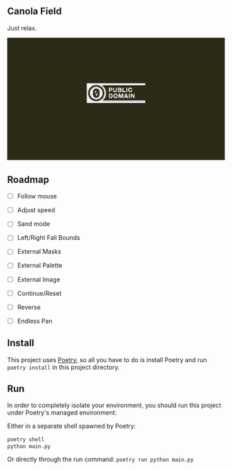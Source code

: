 ## Canola Field

Just relax.

![Tech Demo](demo01.gif)

## Roadmap

  * [ ] Follow mouse
  * [ ] Adjust speed
  * [ ] Sand mode
  * [ ] Left/Right Fall Bounds
  * [ ] External Masks
  * [ ] External Palette
  * [ ] External Image
  * [ ] Continue/Reset
  * [ ] Reverse
  * [ ] Endless Pan
  

## Install

This project uses [Poetry](https://python-poetry.org "At last python has more or less caught up with modernity about dependency management"), so all you have to do is install Poetry and run `poetry install` in this project directory.

## Run

In order to completely isolate your environment, you should run this project under Poetry's managed environment:

Either in a separate shell spawned by Poetry:

```
poetry shell
python main.py
```

Or directly through the run command: `poetry run python main.py`

